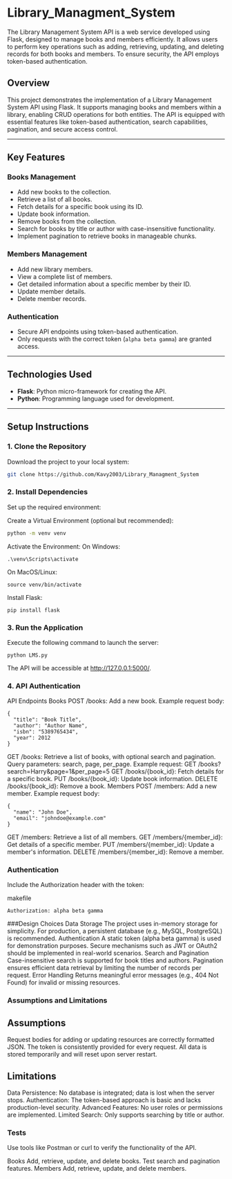 # Library_Managment_System
The Library Management System API is a web service developed using Flask, designed to manage books and members efficiently. It allows users to perform key operations such as adding, retrieving, updating, and deleting records for both books and members. To ensure security, the API employs token-based authentication.

## Overview
This project demonstrates the implementation of a Library Management System API using Flask. It supports managing books and members within a library, enabling CRUD operations for both entities. The API is equipped with essential features like token-based authentication, search capabilities, pagination, and secure access control.

---

## Key Features

### **Books Management**
- Add new books to the collection.
- Retrieve a list of all books.
- Fetch details for a specific book using its ID.
- Update book information.
- Remove books from the collection.
- Search for books by title or author with case-insensitive functionality.
- Implement pagination to retrieve books in manageable chunks.

### **Members Management**
- Add new library members.
- View a complete list of members.
- Get detailed information about a specific member by their ID.
- Update member details.
- Delete member records.

### **Authentication**
- Secure API endpoints using token-based authentication.
- Only requests with the correct token (`alpha beta gamma`) are granted access.

---

## Technologies Used
- **Flask**: Python micro-framework for creating the API.
- **Python**: Programming language used for development.

---

## Setup Instructions

### 1. Clone the Repository
Download the project to your local system:
```bash
git clone https://github.com/Kavy2003/Library_Managment_System

```
### 2. Install Dependencies
Set up the required environment:

Create a Virtual Environment (optional but recommended):
```bash
python -m venv venv

```
Activate the Environment:
On Windows:
```
.\venv\Scripts\activate
```
On MacOS/Linux:
```
source venv/bin/activate
```
Install Flask:
```
pip install flask
```
### 3. Run the Application
Execute the following command to launch the server:

```
python LMS.py
```
The API will be accessible at http://127.0.0.1:5000/.

### 4. API Authentication
API Endpoints
Books
POST /books: Add a new book.
Example request body:

```
{
  "title": "Book Title",
  "author": "Author Name",
  "isbn": "5389765434",
  "year": 2012
}
```
GET /books: Retrieve a list of books, with optional search and pagination.
Query parameters: search, page, per_page.
Example request: GET /books?search=Harry&page=1&per_page=5
GET /books/{book_id}: Fetch details for a specific book.
PUT /books/{book_id}: Update book information.
DELETE /books/{book_id}: Remove a book.
Members
POST /members: Add a new member.
Example request body:
```
{
  "name": "John Doe",
  "email": "johndoe@example.com"
}
```
GET /members: Retrieve a list of all members.
GET /members/{member_id}: Get details of a specific member.
PUT /members/{member_id}: Update a member's information.
DELETE /members/{member_id}: Remove a member.

### Authentication
Include the Authorization header with the token:

makefile
```
Authorization: alpha beta gamma
```

###Design Choices
Data Storage
The project uses in-memory storage for simplicity. For production, a persistent database (e.g., MySQL, PostgreSQL) is recommended.
Authentication
A static token (alpha beta gamma) is used for demonstration purposes. Secure mechanisms such as JWT or OAuth2 should be implemented in real-world scenarios.
Search and Pagination
Case-insensitive search is supported for book titles and authors.
Pagination ensures efficient data retrieval by limiting the number of records per request.
Error Handling
Returns meaningful error messages (e.g., 404 Not Found) for invalid or missing resources.

### Assumptions and Limitations
## Assumptions
Request bodies for adding or updating resources are correctly formatted JSON.
The token is consistently provided for every request.
All data is stored temporarily and will reset upon server restart.
## Limitations
Data Persistence: No database is integrated; data is lost when the server stops.
Authentication: The token-based approach is basic and lacks production-level security.
Advanced Features: No user roles or permissions are implemented.
Limited Search: Only supports searching by title or author.

### Tests
Use tools like Postman or curl to verify the functionality of the API.

Books
Add, retrieve, update, and delete books.
Test search and pagination features.
Members
Add, retrieve, update, and delete members.
